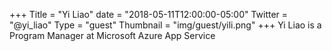 +++
Title = "Yi Liao"
date = "2018-05-11T12:00:00-05:00"
Twitter = "@yi_liao"
Type = "guest"
Thumbnail = "img/guest/yili.png"
+++
Yi Liao is a Program Manager at Microsoft Azure App Service

